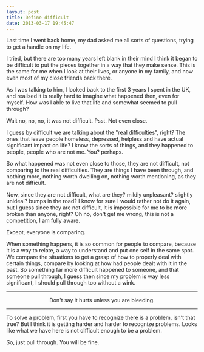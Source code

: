 ```yaml
---
layout: post
title: Define difficult
date: 2013-03-17 19:45:47
---
```


Last time I went back home, my dad asked me all sorts of questions, trying to get a handle on my life. 

I tried, but there are too many years left blank in their mind I think it began to be difficult to put the pieces together in a way that they make sense. This is the same for me when I look at their lives, or anyone in my family, and now even most of my close friends back there.

As I was talking to him, I looked back to the first 3 years I spent in the UK, and realised it is really hard to imagine what happened then, even for myself. How was I able to live that life and somewhat seemed to pull through?

Wait no, no, no, it was not difficult. Psst. Not even close. 

I guess by difficult we are talking about the "real difficulties", right? The ones that leave people homeless, depressed, helpless and have actual significant impact on life? I know the sorts of things, and they happened to people, people who are not me. You? perhaps.

So what happened was not even close to those, they are not difficult, not comparing to the real difficulties. They are things I have been through, and nothing more, nothing worth dwelling on, nothing worth mentioning, as they are not difficult.

Now, since they are not difficult, what are they? mildly unpleasant? slightly unideal? bumps in the road? I know for sure I would rather not do it again, but I guess since they are not difficult, it is impossible for me to be more broken than anyone, right? Oh no, don't get me wrong, this is not a competition, I am fully aware. 

Except, everyone is comparing.

When something happens, it is so common for people to compare, because it is a way to relate, a way to understand and put one self in the same spot. We compare the situations to get a grasp of how to properly deal with certain things, compare by looking at how had people dealt with it in the past. So something far more difficult happened to someone, and that someone pull through, I guess then since my problem is way less significant, I should pull through too without a wink.

---

<center class="muted">Don't say it hurts unless you are bleeding.</center>

---

To solve a problem, first you have to recognize there is a problem, isn't that true? But I think it is getting harder and harder to recognize problems. Looks like what we have here is not difficult enough to be a problem.

So, just pull through. You will be fine.